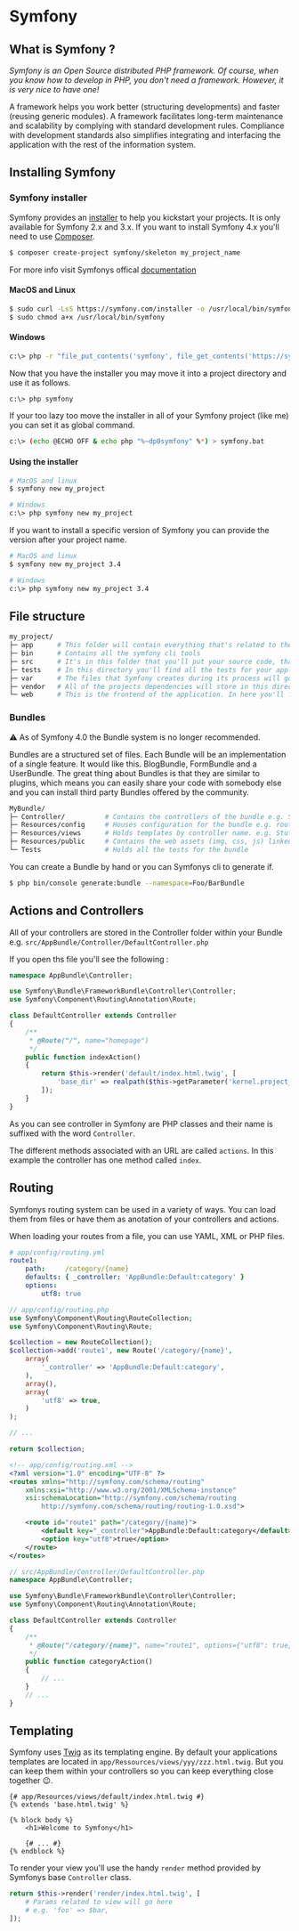 # Symfony

## What is Symfony ?

_Symfony is an Open Source distributed PHP framework. Of course, when you know how to develop in PHP, you don't need a framework. However, it is very nice to have one!_

A framework helps you work better (structuring developments) and faster (reusing generic modules). A framework facilitates long-term maintenance and scalability by complying with standard development rules. Compliance with development standards also simplifies integrating and interfacing the application with the rest of the information system.

## Installing Symfony

### Symfony installer

Symfony provides an [installer](https://github.com/symfony/symfony-installer) to help you kickstart your projects. It is only available for Symfony 2.x and 3.x. If you want to install Symfony 4.x you'll need to use [Composer](https://getcomposer.org/).

```bash
$ composer create-project symfony/skeleton my_project_name
```

For more info visit Symfonys offical [documentation](https://symfony.com/doc/current/setup.html)

#### MacOS and Linux

```bash
$ sudo curl -LsS https://symfony.com/installer -o /usr/local/bin/symfony
$ sudo chmod a+x /usr/local/bin/symfony
```

#### Windows

```bash
c:\> php -r "file_put_contents('symfony', file_get_contents('https://symfony.com/installer'));"
```

Now that you have the installer you may move it into a project directory and use it as follows.

```bash
c:\> php symfony
```

If your too lazy too move the installer in all of your Symfony project (like me) you can set it as global command.

```bash
c:\> (echo @ECHO OFF & echo php "%~dp0symfony" %*) > symfony.bat
```

#### Using the installer

```bash
# MacOS and linux
$ symfony new my_project

# Windows
c:\> php symfony new my_project
```

If you want to install a specific version of Symfony you can provide the version after your project name.

```bash
# MacOS and linux
$ symfony new my_project 3.4

# Windows
c:\> php symfony new my_project 3.4
```

## File structure

```bash
my_project/
├─ app      # This folder will contain everything that's related to the application. All but the source code. You'll find the configuration files and views.
├─ bin      # Contains all the symfony cli tools
├─ src      # It's in this folder that you'll put your source code, that will be split into Bundles. You'll most likely spent most of your time here.
├─ tests    # In this directory you'll find all the tests for your application.
├─ var      # The files that Symfony creates during its process will go here. e.g. logs, cache files.
├─ vendor   # All of the projects dependencies will store in this directory. When you do a `composer install something` the something will go here.
└─ web      # This is the frontend of the application. In here you'll find all the files destined to the end user, images, CSS, JavaScript, etc...
```

### Bundles
:warning: As of Symfony 4.0 the Bundle system is no longer recommended.


Bundles are a structured set of files. Each Bundle will be an implementation of a single feature. It would like this. BlogBundle, FormBundle and a UserBundle. The great thing about Bundles is that they are similar to plugins, which means you can easily share your code with somebody else and you can install third party Bundles  offered by the community.

```bash
MyBundle/
├─ Controller/          # Contains the controllers of the bundle e.g. StuffController.php
├─ Resources/config     # Houses configuration for the bundle e.g. routing
├─ Resources/views      # Holds templates by controller name. e.g. Stuff/index.html.twig
├─ Resources/public     # Contains the web assets (img, css, js) linked to project web directory
└─ Tests                # Holds all the tests for the bundle
```

You can create a Bundle by hand or you can Symfonys cli to generate if.
```bash
$ php bin/console generate:bundle --namespace=Foo/BarBundle
```

## Actions and Controllers
All of your controllers are stored in the Controller folder within your Bundle
e.g. `src/AppBundle/Controller/DefaultController.php`

If you open ths file you'll see the following :
```php
namespace AppBundle\Controller;

use Symfony\Bundle\FrameworkBundle\Controller\Controller;
use Symfony\Component\Routing\Annotation\Route;

class DefaultController extends Controller
{
    /**
     * @Route("/", name="homepage")
     */
    public function indexAction()
    {
        return $this->render('default/index.html.twig', [
            'base_dir' => realpath($this->getParameter('kernel.project_dir')).DIRECTORY_SEPARATOR
        ]);
    }
}
```

As you can see controller in Symfony are PHP classes and their name is suffixed with the word `Controller`.

The different methods associated with an URL are called `actions`. In this example the controller has one method called `index`.

## Routing
Symfonys routing system can be used in a variety of ways. You can load them from files or have them as anotation of your controllers and actions.

When loading your routes from a file, you can use YAML, XML or PHP files.
```yaml
# app/config/routing.yml
route1:
    path:     /category/{name}
    defaults: { _controller: 'AppBundle:Default:category' }
    options:
        utf8: true

```
```php
// app/config/routing.php
use Symfony\Component\Routing\RouteCollection;
use Symfony\Component\Routing\Route;

$collection = new RouteCollection();
$collection->add('route1', new Route('/category/{name}',
    array(
        '_controller' => 'AppBundle:Default:category',
    ),
    array(),
    array(
        'utf8' => true,
    )
);

// ...

return $collection;
```
```xml
<!-- app/config/routing.xml -->
<?xml version="1.0" encoding="UTF-8" ?>
<routes xmlns="http://symfony.com/schema/routing"
    xmlns:xsi="http://www.w3.org/2001/XMLSchema-instance"
    xsi:schemaLocation="http://symfony.com/schema/routing
        http://symfony.com/schema/routing/routing-1.0.xsd">

    <route id="route1" path="/category/{name}">
        <default key="_controller">AppBundle:Default:category</default>
        <option key="utf8">true</option>
    </route>
</routes>
```
```php
// src/AppBundle/Controller/DefaultController.php
namespace AppBundle\Controller;

use Symfony\Bundle\FrameworkBundle\Controller\Controller;
use Symfony\Component\Routing\Annotation\Route;

class DefaultController extends Controller
{
    /**
     * @Route("/category/{name}", name="route1", options={"utf8": true})
     */
    public function categoryAction()
    {
        // ...
    }
    // ...
}
```
## Templating
Symfony uses [Twig](https://twig.symfony.com/) as its templating engine. By default your applications templates are located in `app/Ressources/views/yyy/zzz.html.twig`. But you can keep them within your controllers so you can keep everything close together :wink:.

```twig
{# app/Resources/views/default/index.html.twig #}
{% extends 'base.html.twig' %}

{% block body %}
    <h1>Welcome to Symfony</h1>

    {# ... #}
{% endblock %}
```
To render your view you'll use the handy `render` method provided by Symfonys base `Controller` class.
```php
return $this->render('render/index.html.twig', [
    # Params related to view will go here
    # e.g. 'foo' => $bar,
]);
```
